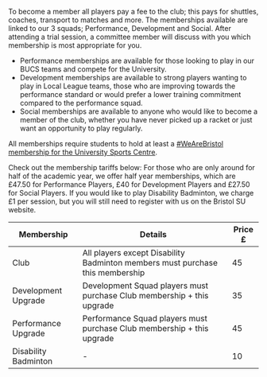 To become a member all players pay a fee to the club; this pays for shuttles, coaches, transport to matches and more. The memberships available are linked to our 3 squads; Performance, Development and Social. After attending a trial session, a committee member will discuss with you which membership is most appropriate for you.

- Performance memberships are available for those looking to play in our BUCS teams and compete for the University.
- Development memberships are available to strong players wanting to play in Local League teams, those who are improving towards the performance standard or would prefer a lower training commitment compared to the performance squad.
- Social memberships are available to anyone who would like to become a member of the club, whether you have never picked up a racket or just want an opportunity to play regularly.

All memberships require students to hold at least a [#WeAreBristol membership for the University Sports Centre](http://www.bristol.ac.uk/sport/memberships/student/).

Check out the membership tariffs below: For those who are only around for half of the academic year, we offer half year memberships, which are £47.50 for Performance Players, £40 for Development Players and £27.50 for Social Players. If you would like to play Disability Badminton, we charge £1 per session, but you will still need to register with us on the Bristol SU website. 

Membership | Details | Price £
--- | --- | ---
Club | All players except Disability Badminton members must purchase this membership | 45
Development Upgrade | Development Squad players must purchase Club membership + this upgrade | 35
Performance Upgrade | Performance Squad players must purchase Club membership + this upgrade | 45
Disability Badminton | - | 10
